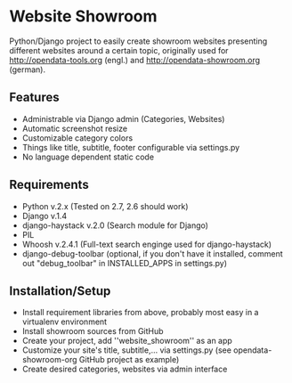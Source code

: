 Website Showroom
================

Python/Django project to easily create showroom websites presenting different websites around a certain topic, originally used for http://opendata-tools.org (engl.) and http://opendata-showroom.org (german).

Features
--------
- Administrable via Django admin (Categories, Websites)
- Automatic screenshot resize
- Customizable category colors
- Things like title, subtitle, footer configurable via settings.py
- No language dependent static code

Requirements
------------
- Python v.2.x (Tested on 2.7, 2.6 should work)
- Django v.1.4
- django-haystack v.2.0 (Search module for Django)
- PIL
- Whoosh v.2.4.1 (Full-text search enginge used for django-haystack)
- django-debug-toolbar (optional, if you don't have it installed, comment out "debug_toolbar" in INSTALLED_APPS in settings.py)

Installation/Setup
------------------
- Install requirement libraries from above, probably most easy in a virtualenv environment
- Install showroom sources from GitHub
- Create your project, add ''website_showroom'' as an app
- Customize your site's title, subtitle,... via settings.py (see opendata-showroom-org GitHub project as example)
- Create desired categories, websites via admin interface
